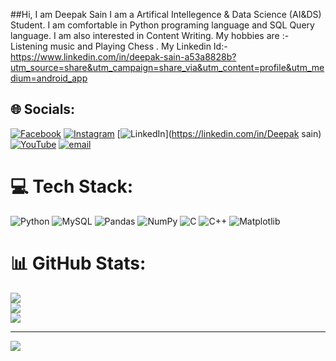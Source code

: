 ##Hi, I am Deepak Sain
I am a Artifical Intellegence & Data Science (AI&DS) Student.
I am comfortable in Python programing language and SQL Query language.
I am also interested in Content Writing.
My hobbies are :- Listening music and Playing Chess .
My Linkedin Id:-https://www.linkedin.com/in/deepak-sain-a53a8828b?utm_source=share&utm_campaign=share_via&utm_content=profile&utm_medium=android_app


## 🌐 Socials:
[![Facebook](https://img.shields.io/badge/Facebook-%231877F2.svg?logo=Facebook&logoColor=white)](https://facebook.com/deep__original) [![Instagram](https://img.shields.io/badge/Instagram-%23E4405F.svg?logo=Instagram&logoColor=white)](https://instagram.com/deep__original) [![LinkedIn](www.linkedin.com/in/deepak-sain-a53a8828b)](https://linkedin.com/in/Deepak sain) [![YouTube](https://img.shields.io/badge/YouTube-%23FF0000.svg?logo=YouTube&logoColor=white)](https://youtube.com/@deep__original) [![email](https://img.shields.io/badge/Email-D14836?logo=gmail&logoColor=white)](mailto:dsain5189@gmail.com) 

# 💻 Tech Stack:
![Python](https://img.shields.io/badge/python-3670A0?style=for-the-badge&logo=python&logoColor=ffdd54) ![MySQL](https://img.shields.io/badge/mysql-4479A1.svg?style=for-the-badge&logo=mysql&logoColor=white) ![Pandas](https://img.shields.io/badge/pandas-%23150458.svg?style=for-the-badge&logo=pandas&logoColor=white) ![NumPy](https://img.shields.io/badge/numpy-%23013243.svg?style=for-the-badge&logo=numpy&logoColor=white) ![C](https://img.shields.io/badge/c-%2300599C.svg?style=for-the-badge&logo=c&logoColor=white) ![C++](https://img.shields.io/badge/c++-%2300599C.svg?style=for-the-badge&logo=c%2B%2B&logoColor=white) ![Matplotlib](https://img.shields.io/badge/Matplotlib-%23ffffff.svg?style=for-the-badge&logo=Matplotlib&logoColor=black)
# 📊 GitHub Stats:
![](https://github-readme-stats.vercel.app/api?username=dsain802&theme=merko&hide_border=false&include_all_commits=false&count_private=false)<br/>
![](https://nirzak-streak-stats.vercel.app/?user=dsain802&theme=merko&hide_border=false)<br/>
![](https://github-readme-stats.vercel.app/api/top-langs/?username=dsain802&theme=merko&hide_border=false&include_all_commits=false&count_private=false&layout=compact)

---
[![](https://visitcount.itsvg.in/api?id=dsain802&icon=0&color=0)](https://visitcount.itsvg.in)

<!-- Proudly created with GPRM ( https://gprm.itsvg.in ) -->
